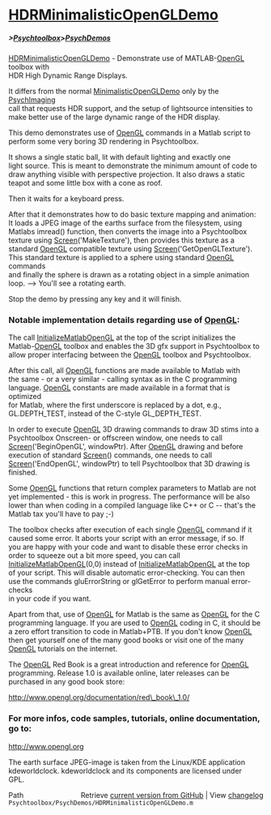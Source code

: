 # [HDRMinimalisticOpenGLDemo](HDRMinimalisticOpenGLDemo)
##### >[Psychtoolbox](Psychtoolbox)>[PsychDemos](PsychDemos)

[HDRMinimalisticOpenGLDemo](HDRMinimalisticOpenGLDemo) - Demonstrate use of MATLAB-[OpenGL](OpenGL) toolbox with  
HDR High Dynamic Range Displays.  
  
It differs from the normal [MinimalisticOpenGLDemo](MinimalisticOpenGLDemo) only by the [PsychImaging](PsychImaging)  
call that requests HDR support, and the setup of lightsource intensities to  
make better use of the large dynamic range of the HDR display.  
  
This demo demonstrates use of [OpenGL](OpenGL) commands in a Matlab script to  
perform some very boring 3D rendering in Psychtoolbox.  
  
It shows a single static ball, lit with default lighting and exactly one  
light source. This is meant to demonstrate the minimum amount of code to  
draw anything visible with perspective projection. It also draws a static  
teapot and some little box with a cone as roof.  
  
Then it waits for a keyboard press.  
  
After that it demonstrates how to do basic texture mapping and animation:  
It loads a JPEG image of the earths surface from the filesystem, using  
Matlabs imread() function, then converts the image into a Psychtoolbox  
texture using [Screen](Screen)('MakeTexture'), then provides this texture as a  
standard [OpenGL](OpenGL) compatible texture using [Screen](Screen)('GetOpenGLTexture').  
This standard texture is applied to a sphere using standard [OpenGL](OpenGL) commands  
and finally the sphere is drawn as a rotating object in a simple animation  
loop. --\> You'll see a rotating earth.  
  
Stop the demo by pressing any key and it will finish.  
  
### Notable implementation details regarding use of [OpenGL](OpenGL):  
  
The call [InitializeMatlabOpenGL](InitializeMatlabOpenGL) at the top of the script initializes the  
Matlab-[OpenGL](OpenGL) toolbox and enables the 3D gfx support in Psychtoolbox to  
allow proper interfacing between the [OpenGL](OpenGL) toolbox and Psychtoolbox.  
  
After this call, all [OpenGL](OpenGL) functions are made available to Matlab with  
the same - or a very similar - calling syntax as in the C programming  
language. [OpenGL](OpenGL) constants are made available in a format that is optimized  
for Matlab, where the first underscore is replaced by a dot, e.g.,  
GL.DEPTH\_TEST, instead of the C-style GL\_DEPTH\_TEST.  
  
In order to execute [OpenGL](OpenGL) 3D drawing commands to draw 3D stims into a  
Psychtoolbox Onscreen- or offscreen window, one needs to call  
[Screen](Screen)('BeginOpenGL', windowPtr). After [OpenGL](OpenGL) drawing and before  
execution of standard [Screen](Screen)() commands, one needs to call  
[Screen](Screen)('EndOpenGL', windowPtr) to tell Psychtoolbox that 3D drawing is  
finished.  
  
Some [OpenGL](OpenGL) functions that return complex parameters to Matlab are not  
yet implemented - this is work in progress. The performance will be also  
lower than when coding in a compiled language like C++ or C -- that's the  
Matlab tax you'll have to pay ;-)  
  
The toolbox checks after execution of each single [OpenGL](OpenGL) command if it  
caused some error. It aborts your script with an error message, if so. If  
you are happy with your code and want to disable these error checks in  
order to squeeze out a bit more speed, you can call  
[InitializeMatlabOpenGL](InitializeMatlabOpenGL)(0,0) instead of [InitializeMatlabOpenGL](InitializeMatlabOpenGL) at the top  
of your script. This will disable automatic error-checking. You can then  
use the commands gluErrorString or glGetError to perform manual error-checks  
in your code if you want.  
  
Apart from that, use of [OpenGL](OpenGL) for Matlab is the same as [OpenGL](OpenGL) for the C  
programming language. If you are used to [OpenGL](OpenGL) coding in C, it should be  
a zero effort transition to code in Matlab+PTB. If you don't know [OpenGL](OpenGL)  
then get yourself one of the many good books or visit one of the many  
[OpenGL](OpenGL) tutorials on the internet.  
  
The [OpenGL](OpenGL) Red Book is a great introduction and reference for [OpenGL](OpenGL)  
programming. Release 1.0 is available online, later releases can be  
purchased in any good book store:  
  
http://www.opengl.org/documentation/red\_book\_1.0/  
  
### For more infos, code samples, tutorials, online documentation, go to:  
  
http://www.opengl.org  
  
The earth surface JPEG-image is taken from the Linux/KDE application  
kdeworldclock. kdeworldclock and its components are licensed under  
GPL.   




<div class="code_header" style="text-align:right;">
  <span style="float:left;">Path&nbsp;&nbsp;</span> <span class="counter">Retrieve <a href=
  "https://raw.github.com/Psychtoolbox-3/Psychtoolbox-3/beta/Psychtoolbox/PsychDemos/HDRMinimalisticOpenGLDemo.m">current version from GitHub</a> | View <a href=
  "https://github.com/Psychtoolbox-3/Psychtoolbox-3/commits/beta/Psychtoolbox/PsychDemos/HDRMinimalisticOpenGLDemo.m">changelog</a></span>
</div>
<div class="code">
  <code>Psychtoolbox/PsychDemos/HDRMinimalisticOpenGLDemo.m</code>
</div>

